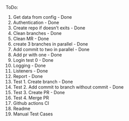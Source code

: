 ToDo:
1. Get data from config - Done
2. Authentication - Done
3. Create repo if doesn't exits - Done
4. Clean branches - Done
5. Clean MR - Done
5. create 3 branches in parallel - Done
6. Add commit to two in parallel - Done
7. Add pr with one - Done
8. Login test 0 - Done
9. Logging - Done
10. Listeners - Done
11. Report - Done
12. Test 1. Create branch - Done
13. Test 2. Add commit to branch without commit - Done
14. Test 3. Create PR - Done
15. Test 4. Merge PR
16. Github actions CI
17. Readme
18. Manual Test Cases